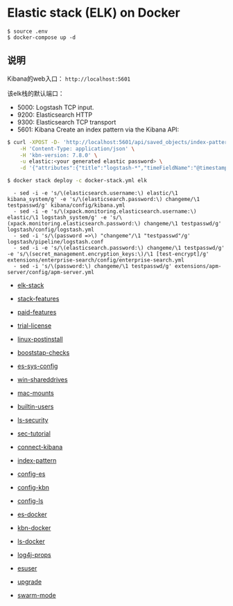 # Elastic stack (ELK) on Docker
```
$ source .env
$ docker-compose up -d
```
## 说明
Kibana的web入口：
`http://localhost:5601`

该elk栈的默认端口：
* 5000: Logstash TCP input.
* 9200: Elasticsearch HTTP
* 9300: Elasticsearch TCP transport
* 5601: Kibana
Create an index pattern via the Kibana API:
```bash
$ curl -XPOST -D- 'http://localhost:5601/api/saved_objects/index-pattern' \
    -H 'Content-Type: application/json' \
    -H 'kbn-version: 7.8.0' \
    -u elastic:<your generated elastic password> \
    -d '{"attributes":{"title":"logstash-*","timeFieldName":"@timestamp"}}'
```
```bash
$ docker stack deploy -c docker-stack.yml elk
```
```
  - sed -i -e 's/\(elasticsearch.username:\) elastic/\1 kibana_system/g' -e 's/\(elasticsearch.password:\) changeme/\1 testpasswd/g' kibana/config/kibana.yml
  - sed -i -e 's/\(xpack.monitoring.elasticsearch.username:\) elastic/\1 logstash_system/g' -e 's/\(xpack.monitoring.elasticsearch.password:\) changeme/\1 testpasswd/g' logstash/config/logstash.yml
  - sed -i 's/\(password =>\) "changeme"/\1 "testpasswd"/g' logstash/pipeline/logstash.conf
  - sed -i -e 's/\(elasticsearch.password:\) changeme/\1 testpasswd/g' -e 's/\(secret_management.encryption_keys:\)/\1 [test-encrypt]/g' extensions/enterprise-search/config/enterprise-search.yml
  - sed -i 's/\(password:\) changeme/\1 testpasswd/g' extensions/apm-server/config/apm-server.yml
```

* [elk-stack](https://www.elastic.co/elk-stack)
* [stack-features](https://www.elastic.co/products/stack)
* [paid-features](https://www.elastic.co/subscriptions)
* [trial-license](https://www.elastic.co/guide/en/elasticsearch/reference/current/license-settings.html)

* [linux-postinstall](https://docs.docker.com/install/linux/linux-postinstall/)

* [booststap-checks](https://www.elastic.co/guide/en/elasticsearch/reference/current/bootstrap-checks.html)
* [es-sys-config](https://www.elastic.co/guide/en/elasticsearch/reference/current/system-config.html)

* [win-shareddrives](https://docs.docker.com/docker-for-windows/#shared-drives)
* [mac-mounts](https://docs.docker.com/docker-for-mac/osxfs/)

* [builtin-users](https://www.elastic.co/guide/en/elasticsearch/reference/current/built-in-users.html)
* [ls-security](https://www.elastic.co/guide/en/logstash/current/ls-security.html)
* [sec-tutorial](https://www.elastic.co/guide/en/elasticsearch/reference/current/security-getting-started.html)

* [connect-kibana](https://www.elastic.co/guide/en/kibana/current/connect-to-elasticsearch.html)
* [index-pattern](https://www.elastic.co/guide/en/kibana/current/index-patterns.html)

* [config-es](./elasticsearch/config/elasticsearch.yml)
* [config-kbn](./kibana/config/kibana.yml)
* [config-ls](./logstash/config/logstash.yml)

* [es-docker](https://www.elastic.co/guide/en/elasticsearch/reference/current/docker.html)
* [kbn-docker](https://www.elastic.co/guide/en/kibana/current/docker.html)
* [ls-docker](https://www.elastic.co/guide/en/logstash/current/docker-config.html)

* [log4j-props](https://github.com/elastic/logstash/tree/7.6/docker/data/logstash/config)
* [esuser](https://github.com/elastic/elasticsearch/blob/7.6/distribution/docker/src/docker/Dockerfile#L23-L24)

* [upgrade](https://www.elastic.co/guide/en/elasticsearch/reference/current/setup-upgrade.html)

* [swarm-mode](https://docs.docker.com/engine/swarm/)
